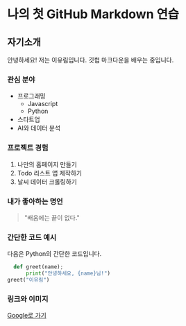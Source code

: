 # 나의 첫 GitHub Markdown 연습

## 자기소개

안녕하세요! 저는 이유림입니다. 깃헙 마크다운을 배우는 중입니다.

### 관심 분야
  * 프로그래밍
    - Javascript
    - Python
  * 스타트업
  * AI와 데이터 분석

### 프로젝트 경험
  1. 나만의 홈페이지 만들기
  2. Todo 리스트 앱 제작하기
  3. 날씨 데이터 크롤링하기

### 내가 좋아하는 명언
> "배움에는 끝이 없다."


### 간단한 코드 예시
다음은 Python의 간단한 코드입니다.

```python
  def greet(name);
      print("안녕하세요, {name}님!")
greet("이유림")
```

### 링크와 이미지
[Google로 가기](https://kr.pinterest.com/)

